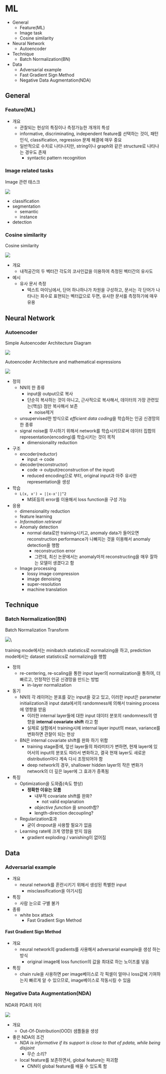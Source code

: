 # ML

- General
  - Feature(ML)
  - Image task
  - Cosine similarity
- Neural Network
  - Autoencoder
- Technique
  - Batch Normalization(BN)
- Data
  - Adversarial example
  - Fast Gradient Sign Method
  - Negative Data Augmentation(NDA)

## General

### Feature(ML)

- 개요
  - 관찰되는 현상의 특징이나 측정가능한 개개의 특성
  - informative, discriminating, independent feature를 선택하는 것이, 패턴인식, classification, regression 문제 해결에 매우 중요
  - 일반적으로 수치로 나타나지만, string이나 graph와 같은 structure로 나타나는 경우도 존재
    - syntactic pattern recognition

### Image related tasks

Image 관련 태스크

![](./images/ml/image_task1.png)

- classification
- segmentation
  - semantic
  - instance
- detection

### Cosine similarity

Cosine similarity

![](./images/ml/cosine_similarity1.png)

- 개요
  - 내적공간의 두 벡터간 각도의 코사인값을 이용하여 측정된 벡터간의 유사도
- 예시
  - 유사 문서 측정
    - 텍스트 마이닝에서, 단어 하나하나가 차원을 구성하고, 문서는 각 단어가 나타나는 회수로 표현되는 벡터값으로 두면, 유사한 문서를 측정하기에 매우 유용

## Neural Network

### Autoencoder

Simple Autoencoder Architecture Diagram

![](./images/ml/autoencoder1.png)

Autoencoder Architecture and mathematical expressions

![](./images/ml/autoencoder2.png)

- 정의
  - NN의 한 종류
    - input을 output으로 복사
    - 단순히 복사하는 것이 아니고, 근사적으로 복사해서, 데이터의 가장 관련있는(핵심) 점만 복사해서 보존
      - noise제거
  - unsupervised한 방식으로 *efficient data coding*을 학습하는 인공 신경망의 한 종류
  - signal noise를 무시하기 위해서 network를 학습시키므로써 데이터 집합의 representation(encoding)를 학습시키는 것이 목적
    - dimensionality reduction
- 구조
  - encoder(reductor)
    - input -> code
  - decoder(reconstructor)
    - code -> output(reconstruction of the input)
    - reduced encoding으로 부터, original input과 아주 유사한 representation을 생성
- 학습
  - `L(x, x') = ||x-x'||^2`
    - MSE등의 error를 이용해서 loss function을 구성 가능
- 응용
  - dimensionality reduction
  - feature learning
  - *Information retrieval*
  - Anomaly detection
    - normal data로만 training시키고, anomaly data가 들어오면 reconstruction performance가 나빠지는 것을 이용해서 anomaly detection을 행함
      - reconstruction error
      - 그런데, 최신 논문에서는 anomaly마저 reconstructing을 매우 잘하는 모델이 생겼다고 함
  - Image processing
    - lossy image compression
    - image denoising
    - super-resolution
    - machine translation

## Technique

### Batch Normalization(BN)

Batch Normalization Transform

![](./images/ml/batch_normalization_transform1.png)\

training mode에서는 minibatch statistics로 normalizing을 하고, prediction mode에서는 dataset statistics로 normalizing을 행함

- 정의
  - re-centering, re-scaling을 통한 input layer의 normalization을 통하여, 더 빠르고, 안정적인 인공 신경망을 만드는 방법
    - in-layer normalization
- 동기
  - NN의 각 레이어는 분포를 갖는 input을 갖고 있고, 이러한 input은 parameter initialization과 input data에서의 randomness에 의해서 training process에 영향을 받음
    - 이러한 internal layer들에 대한 input 데이터 분포의 randomness의 영향을 **internal covariate shift** 라고 함
    - 실제로 실험에서 training시에 internal layer input의 mean, variance를 변화하면 관찰이 되는 현상
  - BN은 internal covariate shift를 완화 하기 위함
    - training stage중에, 앞선 layer들의 파라미터가 변하면, 현재 layer에 있어서의 input의 분포도 따라서 변화하고, 결국 현재 layer도 새로운 distribution마다 계속 다시 조정되어야 함
    - deep network의 경우, shallower hidden layer의 작은 변화가 network의 더 깊은 layer에 그 효과가 증폭됨
- 특징
  - Optimization을 도와줌(속도 향상)
    - **정확한 이유는 모름**
      - 내부적 covariate shift를 완화?
        - not valid explanation
      - *objective function* 을 smooth함?
      - length-direction decoupling?
  - Regularization효과
    - 굳이 dropout을 사용할 필요가 없음
  - Learning rate에 크게 영향을 받지 않음
    - gradient exploding / vanishing이 없어짐

## Data

### Adversarial example

- 개요
  - neural network를 혼란시키기 위해서 생성된 특별한 input
    - misclassification을 야기시킴
- 특징
  - 사람 눈으로 구별 불가
- 종류
  - white box attack
    - Fast Gradient Sign Method

#### Fast Gradient Sign Method

- 개요
  - neural network의 gradients를 사용해서 adversarial example을 생성 하는 방식
    - original image에 loss function의 값을 최대로 하는 노이즈를 넣음
- 특징
  - chain rule을 사용하면 per image베이스로 각 픽셀이 얼마나 loss값에 기여하는지 빠르게 알 수 있으므로, image베이스로 작동시킬 수 있음

### Negative Data Augmentation(NDA)

NDA와 PDA의 차이

![](./images/ml/nda1.png)

- 개요
  - Out-Of-Distribution(OOD) 샘플들을 생성
- 좋은 NDA의 조건
  - *NDA is informative if its support is close to that of pdata, while being disjoint*
    - 무슨 소리?
  - local feature를 보존하면서, global feature는 파괴함
    - CNN이 global feature를 배울 수 있도록 함
